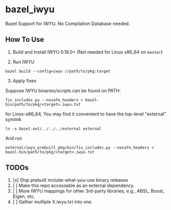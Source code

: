 # bazel_iwyu
Bazel Support for IWYU. No Compilation Database needed.

## How To Use

1. Build and Install IWYU 0.18.0+ (Not needed for Linux x86_64 on `master`)

2. Run IWYU

```
bazel build --config=iwyu //path/to/pkg:target
```

3. Apply fixes

Suppose IWYU binaries/scripts can be found on PATH:

```
fix_includes.py --nosafe_headers < bazel-bin/path/to/pkg/<target>.iwyu.txt
```

for Linux-x86_64, You may find it convenient to have the top-level "external" symlink

```
ln -s bazel-out/../../../external external
```

And run

```
external/iwyu_prebuilt_pkg/bin/fix_includes.py --nosafe_headers < bazel-bin/path/to/pkg/<target>.iwyu.txt
```

## TODOs

1. [x] Ship prebuilt include-what-you-use binary releases
2. [ ] Make this repo accessable as an external dependency.
3. [ ] More IWYU mappings for other 3rd-party libraries, e.g., ABSL, Boost, Eigen, etc.
4. [ ] Gather multiple X.iwyu.txt into one.
